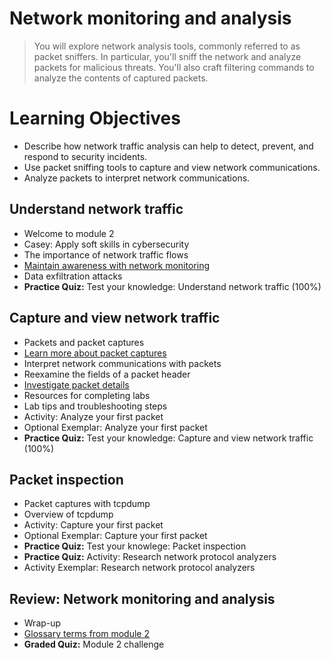 # Network monitoring and analysis
> You will explore network analysis tools, commonly referred to as packet sniffers. In particular, you'll sniff the network and analyze packets for malicious threats. You'll also craft filtering commands to analyze the contents of captured packets.
# Learning Objectives
- Describe how network traffic analysis can help to detect, prevent, and respond to security incidents.
- Use packet sniffing tools to capture and view network communications.
- Analyze packets to interpret network communications.

## Understand network traffic
- Welcome to module 2
- Casey: Apply soft skills in cybersecurity
- The importance of network traffic flows
- [Maintain awareness with network monitoring](https://github.com/KailaniBailey/Google-Cybersecurity-Professional-Certificate/tree/main/Course%206:%20Sound%20the%20Alarm:%20Detection%20and%20Response/Network%20monitoring%20and%20analysis/Maintain%20awareness%20with%20network%20monitoring)
- Data exfiltration attacks
- **Practice Quiz:** Test your knowledge: Understand network traffic (100%)
## Capture and view network traffic
- Packets and packet captures
- [Learn more about packet captures](https://github.com/KailaniBailey/Google-Cybersecurity-Professional-Certificate/tree/main/Course%206:%20Sound%20the%20Alarm:%20Detection%20and%20Response/Network%20monitoring%20and%20analysis/Learn%20more%20about%20packet%20captures)
- Interpret network communications with packets
- Reexamine the fields of a packet header
- [Investigate packet details](https://github.com/KailaniBailey/Google-Cybersecurity-Professional-Certificate/tree/main/Course%206:%20Sound%20the%20Alarm:%20Detection%20and%20Response/Network%20monitoring%20and%20analysis/Investigate%20packet%20details)
- Resources for completing labs
- Lab tips and troubleshooting steps
- Activity: Analyze your first packet
- Optional Exemplar: Analyze your first packet
- **Practice Quiz:** Test your knowledge: Capture and view network traffic (100%)
## Packet inspection
- Packet captures with tcpdump
- Overview of tcpdump
- Activity: Capture your first packet
- Optional Exemplar: Capture your first packet
- **Practice Quiz:** Test your knowlege: Packet inspection
- **Practice Quiz:** Activity: Research network protocol analyzers
- Activity Exemplar: Research network protocol analyzers
## Review: Network monitoring and analysis
- Wrap-up
- [Glossary terms from module 2](https://github.com/KailaniBailey/Google-Cybersecurity-Professional-Certificate/tree/main/Course%206:%20Sound%20the%20Alarm:%20Detection%20and%20Response/Network%20monitoring%20and%20analysis/Glossary%20terms%20from%20module%202)
- **Graded Quiz:** Module 2 challenge
